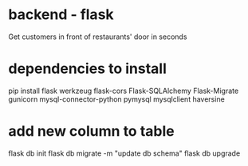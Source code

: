 # backend - flask
Get customers in front of restaurants' door in seconds

# dependencies to install
pip install flask werkzeug flask-cors Flask-SQLAlchemy Flask-Migrate gunicorn mysql-connector-python pymysql mysqlclient haversine

# add new column to table
flask db init
flask db migrate -m "update db schema"
flask db upgrade
